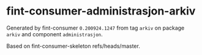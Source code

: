 # fint-consumer-administrasjon-arkiv

Generated by fint-consumer `0.200924.1247` from tag `arkiv` on package `arkiv` and component `administrasjon`.

Based on fint-consumer-skeleton refs/heads/master.

